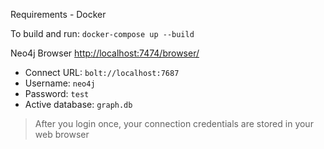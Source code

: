 Requirements - Docker

To build and run: `docker-compose up --build`

Neo4j Browser [http://localhost:7474/browser/](http://localhost:7474/browser/)

* Connect URL: `bolt://localhost:7687`
* Username: `neo4j`
* Password: `test`
* Active database: `graph.db`

> After you login once, your connection credentials are stored in your web browser